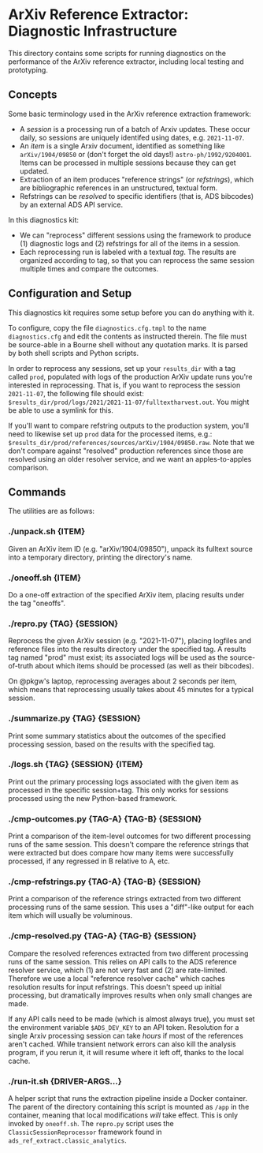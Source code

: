 # ArXiv Reference Extractor: Diagnostic Infrastructure

This directory contains some scripts for running diagnostics on the performance
of the ArXiv reference extractor, including local testing and prototyping.


## Concepts

Some basic terminology used in the ArXiv reference extraction framework:

- A *session* is a processing run of a batch of Arxiv updates. These occur daily,
  so sessions are uniquely identifed using dates, e.g. `2021-11-07`.
- An *item* is a single Arxiv document, identified as something like
  `arXiv/1904/09850` or (don't forget the old days!) `astro-ph/1992/9204001`.
  Items can be processed in multiple sessions because they can get updated.
- Extraction of an item produces "reference strings" (or *refstrings*), which
  are bibliographic references in an unstructured, textual form.
- Refstrings can be *resolved* to specific identifiers (that is, ADS bibcodes)
  by an external ADS API service.

In this diagnostics kit:

- We can "reprocess" different sessions using the framework to produce (1)
  diagnostic logs and (2) refstrings for all of the items in a session.
- Each reprocessing run is labeled with a textual *tag*. The results are
  organized according to tag, so that you can reprocess the same session multiple
  times and compare the outcomes.


## Configuration and Setup

This diagnostics kit requires some setup before you can do anything with it.

To configure, copy the file `diagnostics.cfg.tmpl` to the name `diagnostics.cfg`
and edit the contents as instructed therein. The file must be source-able in a
Bourne shell without any quotation marks. It is parsed by both shell scripts and
Python scripts.

In order to reprocess any sessions, set up your `results_dir` with a tag called
`prod`, populated with logs of the production ArXiv update runs you're
interested in reprocessing. That is, if you want to reprocess the session
`2021-11-07`, the following file should exist:
`$results_dir/prod/logs/2021/2021-11-07/fulltextharvest.out`. You might be able
to use a symlink for this.

If you'll want to compare refstring outputs to the production system, you'll
need to likewise set up `prod` data for the processed items, e.g.:
`$results_dir/prod/references/sources/arXiv/1904/09850.raw`. Note that we don't
compare against "resolved" production references since those are resolved using
an older resolver service, and we want an apples-to-apples comparison.


## Commands

The utilities are as follows:

### ./unpack.sh {ITEM}

Given an ArXiv item ID (e.g. "arXiv/1904/09850"), unpack its fulltext source
into a temporary directory, printing the directory's name.

### ./oneoff.sh {ITEM}

Do a one-off extraction of the specified ArXiv item, placing results under the
tag "oneoffs".

### ./repro.py {TAG} {SESSION}

Reprocess the given ArXiv session (e.g. "2021-11-07"), placing logfiles and
reference files into the results directory under the specified tag. A results
tag named "prod" must exist; its associated logs will be used as the
source-of-truth about which items should be processed (as well as their
bibcodes).

On @pkgw's laptop, reprocessing averages about 2 seconds per item, which means
that reprocessing usually takes about 45 minutes for a typical session.

### ./summarize.py {TAG} {SESSION}

Print some summary statistics about the outcomes of the specified processing
session, based on the results with the specified tag.

### ./logs.sh {TAG} {SESSION} {ITEM}

Print out the primary processing logs associated with the given item as
processed in the specific session+tag. This only works for sessions processed
using the new Python-based framework.

### ./cmp-outcomes.py {TAG-A} {TAG-B} {SESSION}

Print a comparison of the item-level outcomes for two different processing runs
of the same session. This doesn't compare the reference strings that were
extracted but does compare how many items were successfully processed, if any
regressed in B relative to A, etc.

### ./cmp-refstrings.py {TAG-A} {TAG-B} {SESSION}

Print a comparison of the reference strings extracted from two different
processing runs of the same session. This uses a "diff"-like output for each
item which will usually be voluminous.

### ./cmp-resolved.py {TAG-A} {TAG-B} {SESSION}

Compare the resolved references extracted from two different processing runs of
the same session. This relies on API calls to the ADS reference resolver
service, which (1) are not very fast and (2) are rate-limited. Therefore we use
a local "reference resolver cache" which caches resolution results for input
refstrings. This doesn't speed up initial processing, but dramatically improves
results when only small changes are made.

If any API calls need to be made (which is almost always true), you must set the
environment variable `$ADS_DEV_KEY` to an API token. Resolution for a single
Arxiv processing session can take *hours* if most of the references aren't
cached. While transient network errors can also kill the analysis program, if
you rerun it, it will resume where it left off, thanks to the local cache.

### ./run-it.sh {DRIVER-ARGS...}

A helper script that runs the extraction pipeline inside a Docker container. The
parent of the directory containing this script is mounted as `/app` in the
container, meaning that local modifications *will* take effect. This is only
invoked by `oneoff.sh`. The `repro.py` script uses the
`ClassicSessionReprocessor` framework found in
`ads_ref_extract.classic_analytics`.
